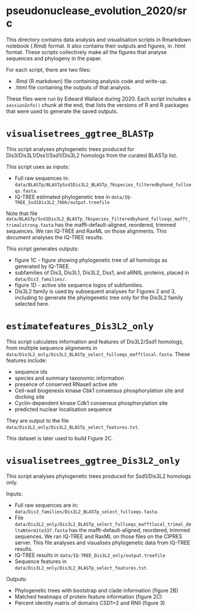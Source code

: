 # pseudonuclease_evolution_2020/src

This directory contains data analysis and visualisation scripts in Rmarkdown notebook (.Rmd) format.
It also contains their outputs and figures, in .html format.
These scripts collectively make all the figures that analyse sequences and phylogeny in the paper.

For each script, there are two files:
* .Rmd (R markdown) file containing analysis code and write-up.
* .html file containing the outputs of that analysis.

These files were run by Edward Wallace during 2020. 
Each script includes a `sessionInfo()` chunk at the end, that lists the versions of R and R packages that were used to generate the saved outputs.


# `visualisetrees_ggtree_BLASTp`

This script analyses phylogenetic trees produced for Dis3/Dis3L1/Dss1/Ssd1/Dis3L2 homologs from the curated BLASTp list. 

This script uses as inputs:
* Full raw sequences in: `data/BLASTp/BLASTpSsd1Dis3L2_BLASTp_76species_filteredbyhand_fullseqs.fasta`.
* IQ-TREE estimated phylogenetic tree in `data/IQ-TREE_Ssd1Dis3L2_76bh/output.treefile`

Note that file `data/BLASTp/Ssd1Dis3L2_BLASTp_76species_filteredbyhand_fullseqs_mafft_trimalstrong.fasta` has the mafft-default-aligned, reordered, trimmed sequences. We ran IQ-TREE and RaxML on those alignments. This document analyses the IQ-TREE results.

This script generates outputs:
* figure 1C - figure showing phylogenetic tree of all homologs as generated by IQ-TREE.
* subfamilies of Dis3, Dis3L1, Dis3L2, Dss1, and aRNIIL proteins, placed in `data/Dis3_families/`.
* figure 1D - active site sequence logos of subfamilies. 
* Dis3L2 family is used by subsequent analyses for Figures 2 and 3, including to generate the phylogenetic tree only for the Dis3L2 family selected here.


# `estimatefeatures_Dis3L2_only`

This script calculates information and features of Dis3L2/Ssd1 homologs, from multiple sequence alignments in `data/Dis3L2_only/Dis3L2_BLASTp_select_fullseqs_mafftlocal.fasta`.
These features include:

* sequence ids
* species and summary taxonomic information
* presence of conserved RNaseII active site
* Cell-wall biogenesis kinase Cbk1 consensus phosphorylation site and docking site
* Cyclin-dependent kinase Cdk1 consensus phosphorylation site 
* predicted nuclear localisation sequence

They are output to the file `data/Dis3L2_only/Dis3L2_BLASTp_select_features.txt`.

This dataset is later used to build Figure 2C.


# `visualisetrees_ggtree_Dis3L2_only`

This script analyses phylogenetic trees produced for Ssd1/Dis3L2 homologs only.

Inputs:
* Full raw sequences are in: `data/Dis3_families/Dis3L2_BLASTp_select_fullseqs.fasta`. 
* File `data/Dis3L2_only/Dis3L2_BLASTp_select_fullseqs_mafftlocal_trimal_deltaNterm1to337.fasta` has the mafft-default-aligned, reordered, trimmed sequences. We ran IQ-TREE and RaxML on those files on the CIPRES server. This file analyses and visualises phylogenetic data from IQ-TREE results.
* IQ-TREE results in `data/IQ-TREE_Dis3L2_only/output.treefile`
* Sequence features in `data/Dis3L2_only/Dis3L2_BLASTp_select_features.txt`.

Outputs:
* Phylogenetic trees with bootstrap and clade information (figure 2B)
* Matched heatmaps of protein feature information (figure 2C)
* Percent identity matrix of domains CSD1+2 and RNII (figure 3)
